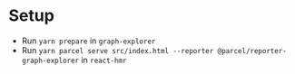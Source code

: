 # Setup

- Run `yarn prepare` in `graph-explorer`
- Run `yarn parcel serve src/index.html --reporter @parcel/reporter-graph-explorer` in `react-hmr`
